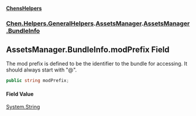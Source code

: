 
#### [ChensHelpers](./index 'index')

### [Chen.Helpers.GeneralHelpers](./Chen-Helpers-GeneralHelpers 'Chen.Helpers.GeneralHelpers').[AssetsManager](./Chen-Helpers-GeneralHelpers-AssetsManager 'Chen.Helpers.GeneralHelpers.AssetsManager').[AssetsManager.BundleInfo](./Chen-Helpers-GeneralHelpers-AssetsManager-BundleInfo 'Chen.Helpers.GeneralHelpers.AssetsManager.BundleInfo')

## AssetsManager.BundleInfo.modPrefix Field
The mod prefix is defined to be the identifier to the bundle for accessing. It should always start with "@".  
```csharp
public string modPrefix;
```

#### Field Value
[System.String](https://docs.microsoft.com/en-us/dotnet/api/System.String 'System.String')  
